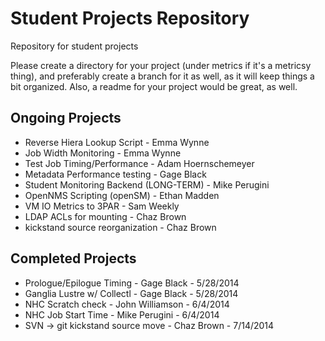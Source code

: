 Student Projects Repository
===========================

Repository for student projects

Please create a directory for your project (under metrics if it's a metricsy thing), and preferably create a branch for it as well, as it will keep things a bit organized. Also, a readme for your project would be great, as well.


Ongoing Projects
----------------

* Reverse Hiera Lookup Script - Emma Wynne
* Job Width Monitoring - Emma Wynne
* Test Job Timing/Performance - Adam Hoernschemeyer 
* Metadata Performance testing - Gage Black
* Student Monitoring Backend (LONG-TERM) - Mike Perugini 
* OpenNMS Scripting (openSM) - Ethan Madden
* VM IO Metrics to 3PAR - Sam Weekly
* LDAP ACLs for mounting - Chaz Brown
* kickstand source reorganization - Chaz Brown

Completed Projects
------------------

* Prologue/Epilogue Timing - Gage Black - 5/28/2014
* Ganglia Lustre w/ Collectl - Gage Black - 5/28/2014
* NHC Scratch check - John Williamson - 6/4/2014
* NHC Job Start Time - Mike Perugini - 6/4/2014
* SVN -> git kickstand source move - Chaz Brown - 7/14/2014
